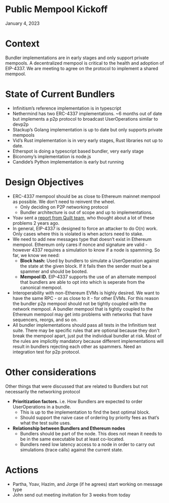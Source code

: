 # Public Mempool Kickoff
January 4, 2023

# Context

Bundler implementations are in early stages and only support private mempools. A decentralized mempool is critical to the health and adoption of EIP-4337. We are meeting to agree on the protocol to implement a shared mempool.

# State of Current Bundlers

- Infinitism’s reference implementation is in typescript
- Nethermind has two ERC-4337 implementations. ~6 months out of date but implements a p2p protocol to broadcast UserOperations similar to devp2p
- Stackup’s Golang implementation is up to date but only supports private mempools
- Vid’s Rust implementation is in very early stages, Rust libraries not up to date.
- Etherspot is doing a typescript based bundler, very early stage
- Biconomy’s implementation is node.js
- Candide’s Python implementation is early but running

# Design Objectives

- ERC-4337 mempool should be as close to Ethereum mainnet mempool as possible. We don’t need to reinvent the wheel.
    - Only deciding on P2P networking protocol
    - Bundler architecture is out of scope and up to implementations.
- Yoav sent a [report from Quilt team](https://ethresear.ch/t/dos-vectors-in-account-abstraction-aa-or-validation-generalization-a-case-study-in-geth/7937), who thought about a lot of these problems 2 years ago.
- In general, EIP-4337 is designed to force an attacker to do O(n) work. Only cases where this is violated is when actors need to stake.
- We need to add new messages type that doesn’t exist in Ethereum mempool. Ethereum only cares if nonce and signature are valid - however 4337 requires a simulation to know if a node is spamming. So far, we know we need:
    - **Block hash:** Used by bundlers to simulate a UserOperation against the state at the given block. If it fails then the sender must be a spammer and should be booted.
    - **Mempool ID.** EIP-4337 supports the use of an alternate mempool that bundlers are able to opt into which is seperate from the canonical mempool.
- Interoperability with non-Ethereum EVMs is highly desired. We want to have the same RPC - or as close to it - for other EVMs. For this reason the bundler p2p mempool should not be tightly coupled with the network mempool. A bundler mempool that is tightly coupled to the Ethereum mempool may get into problems with networks that have sequencers, reorgs, and so on.
- All bundler implementations should pass all tests in the Infinitism test suite. There may be specific rules that are optional because they don't break the mempool apart, just put the individual bundler at risk. Most of the rules are implicitly mandatory because different implementations will result in bundlers rejecting each other as spammers. Need an integration test for p2p protocol.

# Other considerations

Other things that were discussed that are related to Bundlers but not necessarily the networking protocol

- **********Prioritization factors.********** i.e. How Bundlers are expected to order UserOperations in a bundle.
    - This is up to the implementation to find the best optimal block.
    - Should support the naive case of ordering by priority fees as that’s what the test suite uses.
- **Relationship between Bundlers and Ethereum nodes**
    - Bundlers should be part of the node. This does not mean it needs to be in the same executable but at least co-located.
    - Bundlers need low latency access to a node in order to carry out simulations (trace calls) against the current state.

# Actions

- Partha, Yoav, Hazim, and Jorge (if he agrees) start working on message type
- John send out meeting invitation for 3 weeks from today
